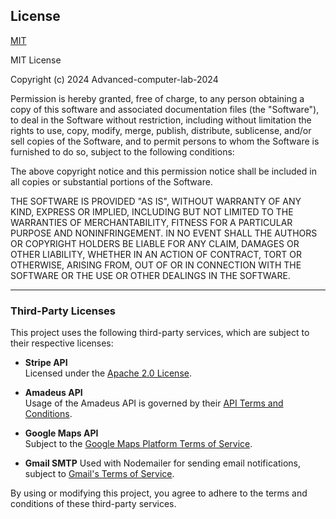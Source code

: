 
## License

[MIT](https://choosealicense.com/licenses/mit/)

MIT License

Copyright (c) 2024 Advanced-computer-lab-2024

Permission is hereby granted, free of charge, to any person obtaining a copy
of this software and associated documentation files (the "Software"), to deal
in the Software without restriction, including without limitation the rights
to use, copy, modify, merge, publish, distribute, sublicense, and/or sell
copies of the Software, and to permit persons to whom the Software is
furnished to do so, subject to the following conditions:

The above copyright notice and this permission notice shall be included in all
copies or substantial portions of the Software.

THE SOFTWARE IS PROVIDED "AS IS", WITHOUT WARRANTY OF ANY KIND, EXPRESS OR
IMPLIED, INCLUDING BUT NOT LIMITED TO THE WARRANTIES OF MERCHANTABILITY,
FITNESS FOR A PARTICULAR PURPOSE AND NONINFRINGEMENT. IN NO EVENT SHALL THE
AUTHORS OR COPYRIGHT HOLDERS BE LIABLE FOR ANY CLAIM, DAMAGES OR OTHER
LIABILITY, WHETHER IN AN ACTION OF CONTRACT, TORT OR OTHERWISE, ARISING FROM,
OUT OF OR IN CONNECTION WITH THE SOFTWARE OR THE USE OR OTHER DEALINGS IN THE
SOFTWARE.

---

### Third-Party Licenses

This project uses the following third-party services, which are subject to their respective licenses:

- **Stripe API**  
   Licensed under the [Apache 2.0 License](https://www.apache.org/licenses/LICENSE-2.0).

- **Amadeus API**  
   Usage of the Amadeus API is governed by their [API Terms and Conditions](https://developers.amadeus.com/terms-and-conditions).

- **Google Maps API**  
   Subject to the [Google Maps Platform Terms of Service](https://cloud.google.com/maps-platform/terms).

- **Gmail SMTP** 
   Used with Nodemailer for sending email notifications, subject to [Gmail's Terms of Service](https://policies.google.com/terms).

By using or modifying this project, you agree to adhere to the terms and conditions of these third-party services.
